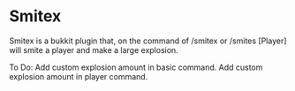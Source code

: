 Smitex
======
Smitex is a bukkit plugin that, on the command of /smitex or /smites [Player] will smite a player and make a large
explosion.

To Do:
Add custom explosion amount in basic command.
Add custom explosion amount in player command.
